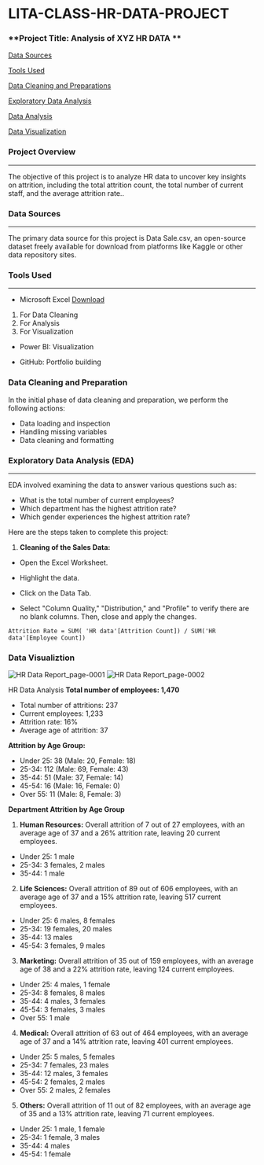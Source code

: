 # LITA-CLASS-HR-DATA-PROJECT

### **Project Title: Analysis of XYZ HR DATA **

[Data Sources](#data-sources)

[Tools Used](#tools-used)

[Data Cleaning and Preparations](#data-cleaning-and-preparations)

[Exploratory Data Analysis](#exploratory-data-analysis)

[Data Analysis](#data-analysis)

[Data Visualization](#data-visualization)

### **Project Overview**
---
The objective of this project is to analyze HR data to uncover key insights on attrition, including the total attrition count, the total number of current staff, and the average attrition rate..

### **Data Sources**
---
The primary data source for this project is Data Sale.csv, an open-source dataset freely available for download from platforms like Kaggle or other data repository sites.

### **Tools Used**
---
- Microsoft Excel  [Download](https://www.microsoft.com)
1.  For Data Cleaning
2.  For Analysis
3.  For Visualization

* Power BI: Visualization

* GitHub: Portfolio building

 ### **Data Cleaning and Preparation**
In the initial phase of data cleaning and preparation, we perform the following actions:
* Data loading and inspection
* Handling missing variables
* Data cleaning and formatting

### **Exploratory Data Analysis (EDA)**
 ---
EDA involved examining the data to answer various questions such as:
* What is the total number of current employees?
* Which department has the highest attrition rate?
* Which gender experiences the highest attrition rate?

Here are the steps taken to complete this project:
1. **Cleaning of the Sales Data:**

* Open the Excel Worksheet.

* Highlight the data.

* Click on the Data Tab.

* Select "Column Quality," "Distribution," and "Profile" to verify there are no blank columns. Then, close and apply the changes.

```POWERBI
Attrition Rate = SUM( 'HR data'[Attrition Count]) / SUM('HR data'[Employee Count])
```
### **Data Visualiztion**
![HR Data Report_page-0001](https://github.com/user-attachments/assets/fa06a7cb-6c85-48c5-915a-da54f7cfa751)
![HR Data Report_page-0002](https://github.com/user-attachments/assets/dcebe26f-a69c-4ddb-8a03-3065bfe0a317)

HR Data Analysis
**Total number of employees: 1,470**

* Total number of attritions: 237
* Current employees: 1,233
* Attrition rate: 16%
* Average age of attrition: 37

**Attrition by Age Group:**
* Under 25: 38 (Male: 20, Female: 18)
* 25-34: 112 (Male: 69, Female: 43)
* 35-44: 51 (Male: 37, Female: 14)
* 45-54: 16 (Male: 16, Female: 0)
* Over 55: 11 (Male: 8, Female: 3)

**Department Attrition by Age Group**
1. **Human Resources:** Overall attrition of 7 out of 27 employees, with an average age of 37 and a 26% attrition rate, leaving 20 current employees.
* Under 25: 1 male
* 25-34: 3 females, 2 males
* 35-44: 1 male

2. **Life Sciences:**  Overall attrition of 89 out of 606 employees, with an average age of 37 and a 15% attrition rate, leaving 517 current employees.
* Under 25: 6 males, 8 females
* 25-34: 19 females, 20 males
* 35-44: 13 males
* 45-54: 3 females, 9 males

3. **Marketing:**  Overall attrition of 35 out of 159 employees, with an average age of 38 and a 22% attrition rate, leaving 124 current employees.
* Under 25: 4 males, 1 female
* 25-34: 8 females, 8 males
* 35-44: 4 males, 3 females
* 45-54: 3 females, 3 males
* Over 55: 1 male

4. **Medical:**  Overall attrition of 63 out of 464 employees, with an average age of 37 and a 14% attrition rate, leaving 401 current employees.
* Under 25: 5 males, 5 females
* 25-34: 7 females, 23 males
* 35-44: 12 males, 3 females
* 45-54: 2 females, 2 males
* Over 55: 2 males, 2 females

5. **Others:**  Overall attrition of 11 out of 82 employees, with an average age of 35 and a 13% attrition rate, leaving 71 current employees.
* Under 25: 1 male, 1 female
* 25-34: 1 female, 3 males
* 35-44: 4 males
* 45-54: 1 female
